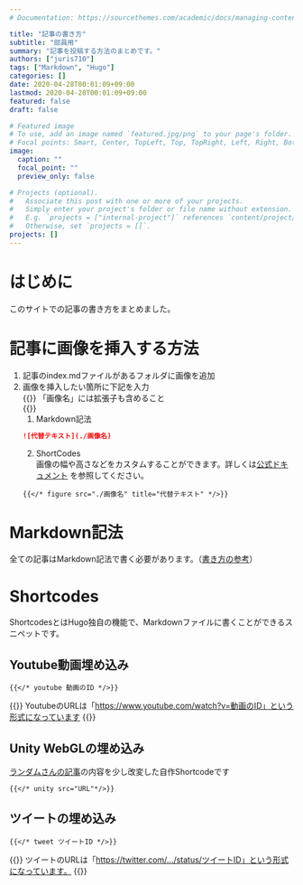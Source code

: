 ```yaml
---
# Documentation: https://sourcethemes.com/academic/docs/managing-content/

title: "記事の書き方"
subtitle: "部員用"
summary: "記事を投稿する方法のまとめです。"
authors: ["juris710"]
tags: ["Markdown", "Hugo"]
categories: []
date: 2020-04-28T00:01:09+09:00
lastmod: 2020-04-28T00:01:09+09:00
featured: false
draft: false

# Featured image
# To use, add an image named `featured.jpg/png` to your page's folder.
# Focal points: Smart, Center, TopLeft, Top, TopRight, Left, Right, BottomLeft, Bottom, BottomRight.
image:
  caption: ""
  focal_point: ""
  preview_only: false

# Projects (optional).
#   Associate this post with one or more of your projects.
#   Simply enter your project's folder or file name without extension.
#   E.g. `projects = ["internal-project"]` references `content/project/deep-learning/index.md`.
#   Otherwise, set `projects = []`.
projects: []
---
```

# はじめに
このサイトでの記事の書き方をまとめました。
# 記事に画像を挿入する方法
1. 記事のindex.mdファイルがあるフォルダに画像を追加
2. 画像を挿入したい箇所に下記を入力  
  {{<alert note>}}
  「画像名」には拡張子も含めること  
  {{</alert>}}
   1. Markdown記法
    ```md
    ![代替テキスト](./画像名)
    ```
   2. ShortCodes  
  画像の幅や高さなどをカスタムすることができます。詳しくは[公式ドキュメント](https://gohugo.io/content-management/shortcodes/#figure)  を参照してください。
    ```
    {{</* figure src="./画像名" title="代替テキスト" */>}}
    ```

# Markdown記法
全ての記事はMarkdown記法で書く必要があります。（[書き方の参考](https://qiita.com/kamorits/items/6f342da395ad57468ae3)）

# Shortcodes
ShortcodesとはHugo独自の機能で、Markdownファイルに書くことができるスニペットです。  
## Youtube動画埋め込み
```  
{{</* youtube 動画のID */>}}
```  
{{<alert note >}}
YoutubeのURLは「https://www.youtube.com/watch?v=動画のID」という形式になっています
{{</alert>}}

## Unity WebGLの埋め込み
[ランダムさんの記事](https://ch-random.net/post/93/)の内容を少し改変した自作Shortcodeです
```
{{</* unity src="URL"*/>}}
```

## ツイートの埋め込み
```
{{</* tweet ツイートID */>}}
```
{{<alert note >}}
  ツイートのURLは「https://twitter.com/.../status/ツイートID」という形式になっています。
{{</alert>}}  

